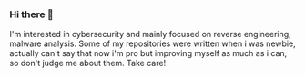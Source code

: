 ### Hi there 👋

<!--
**metehannbulut/metehannbulut** is a ✨ _special_ ✨ repository because its `README.md` (this file) appears on your GitHub profile.

Here are some ideas to get you started:

- 🔭 I’m currently working on ...
- 🌱 I’m currently learning ...
- 👯 I’m looking to collaborate on ...
- 🤔 I’m looking for help with ...
- 💬 Ask me about ...
- 📫 How to reach me: ...
- 😄 Pronouns: ...
- ⚡ Fun fact: ...
-->
I'm interested in cybersecurity and mainly focused on reverse engineering, malware analysis. Some of my repositories were written when i was newbie, actually can't say that now i'm pro but improving myself as much as i can, so don't judge me about them. Take care!
